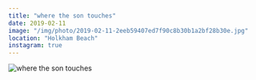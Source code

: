 ```yaml
---
title: "where the son touches"
date: 2019-02-11
image: "/img/photo/2019-02-11-2eeb59407ed7f90c8b30b1a2bf28b30e.jpg"
location: "Holkham Beach"
instagram: true
---
```


![where the son touches](/img/photo/2019-02-11-2eeb59407ed7f90c8b30b1a2bf28b30e.jpg)

